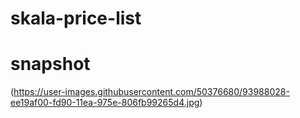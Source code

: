 # skala-price-list

# snapshot
(https://user-images.githubusercontent.com/50376680/93988028-ee19af00-fd90-11ea-975e-806fb99265d4.jpg)